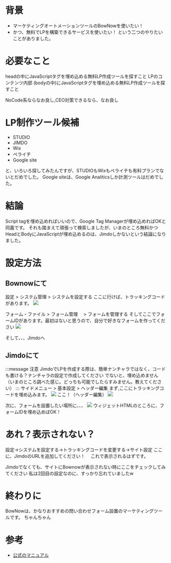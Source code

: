 # 背景
- マーケティングオートメーションツールのBowNowを使いたい！
- かつ、無料でLPを構築できるサービスを使いたい！
という二つのやりたいことがありました。

# 必要なこと
headの中にJavaScriptタグを埋め込める無料LP作成ツールを探すこと
LPのコンテンツ内部 (bodyの中)にJavaScriptタグを埋め込める無料LP作成ツールを探すこと

NoCode系ならなお良し,CEO対策できるなら、なお良し

# LP制作ツール候補
- STUDIO
- JIMDO
- Wix
- ペライチ
- Google site

と、いろいろ探してみたんですが、STUDIOもWixもペライチも有料プランでないとだめでした。
Google siteは、Google Analiticsしか計測ツールはだめでした。

# 結論
Script tagを埋め込めればいいので、Google Tag Managerが埋め込めればOKと同義です。
それも踏まえて頑張って検索しましたが、いまのところ無料かつHeadとBodyにJavaScriptが埋め込めるのは、Jimdoしかないという結論になりました。


# 設定方法

## Bownowにて
設定 > システム管理 > システムを設定する
ここに行けば、トラッキングコードがあります。
![](https://storage.googleapis.com/zenn-user-upload/98f754f2426d-20220727.png)

フォーム・ファイル > フォーム管理　 > フォームを管理する
そしてここでフォームIDがあります。最初はないと思うので、自分で好きなフォームを作ってください
![](https://storage.googleapis.com/zenn-user-upload/cbf21b2ea017-20220727.png)

そして、、、Jimdoへ
## Jimdoにて
:::message
注意
JimdoでLPを作成する際は、簡単ナンチャラではなく、コードも書ける？ナンチャラの設定で作成してください
でないと、埋め込めません（いまのところ調べた感じ。どっちも可能でしたらすみません。教えてください）
:::
サイドメニュー > 基本設定 > ヘッダー編集
まず,ここにトラッキングコードを埋め込みます。
![](https://storage.googleapis.com/zenn-user-upload/963dc005a7f2-20220727.png)
ここ！（ヘッダー編集）
![](https://storage.googleapis.com/zenn-user-upload/6bcb573cfdd8-20220727.png)


次に、フォームを設置したい場所に、、、
![](https://storage.googleapis.com/zenn-user-upload/5c27e819869d-20220727.png)
ウィジェットHTMLのところに、フォームIDを埋め込めばOK！

# あれ？表示されない？

設定→システムを設定する→トラッキングコードを変更する→サイト設定
ここに、JimdoのURLを追加してください！　
これで表示されるはずです。

Jimdoでなくても、サイトにBownowが表示されない時にここをチェックしてみてください
私は2回目の設定なのに、すっかり忘れていましたw

# 終わりに
BowNowは、かなりおすすめの問い合わせフォーム設置のマーケティングツールです。
ちゃんちゃん

# 参考
- [公式のマニュアル](https://manual.bow-now.jp/)

